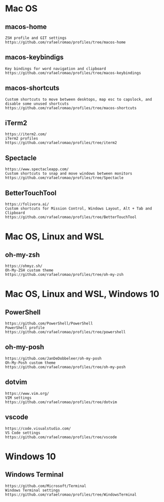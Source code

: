 # Mac OS

## macos-home

    ZSH profile and GIT settings
    https://github.com/rafaelromao/profiles/tree/macos-home

## macos-keybindigs

    Key bindings for word navigation and clipboard
    https://github.com/rafaelromao/profiles/tree/macos-keybindings

## macos-shortcuts

    Custom shortcuts to move between desktops, map esc to capslock, and disable some unused shortcuts
    https://github.com/rafaelromao/profiles/tree/macos-shortcuts

## iTerm2

    https://iterm2.com/    
    iTerm2 profiles
    https://github.com/rafaelromao/profiles/tree/iterm2

## Spectacle

    https://www.spectacleapp.com/
    Custom shortcuts to snap and move windows between monitors
    https://github.com/rafaelromao/profiles/tree/Spectacle

## BetterTouchTool

    https://folivora.ai/
    Custom shortcuts for Mission Control, Windows Layout, Alt + Tab and Clipboard
    https://github.com/rafaelromao/profiles/tree/BetterTouchTool

# Mac OS, Linux and WSL

## oh-my-zsh

    https://ohmyz.sh/
    Oh-My-ZSH custom theme
    https://github.com/rafaelromao/profiles/tree/oh-my-zsh

# Mac OS, Linux and WSL, Windows 10

## PowerShell

    https://github.com/PowerShell/PowerShell
    PowerShell profile
    https://github.com/rafaelromao/profiles/tree/powershell

## oh-my-posh

    https://github.com/JanDeDobbeleer/oh-my-posh
    Oh-My-Posh custom theme
    https://github.com/rafaelromao/profiles/tree/oh-my-posh

## dotvim

    https://www.vim.org/
    VIM settings
    https://github.com/rafaelromao/profiles/tree/dotvim

## vscode

    https://code.visualstudio.com/
    VS Code settings
    https://github.com/rafaelromao/profiles/tree/vscode

# Windows 10

## Windows Terminal

    https://github.com/Microsoft/Terminal
    Windows Terminal settings
    https://github.com/rafaelromao/profiles/tree/WindowsTerminal
